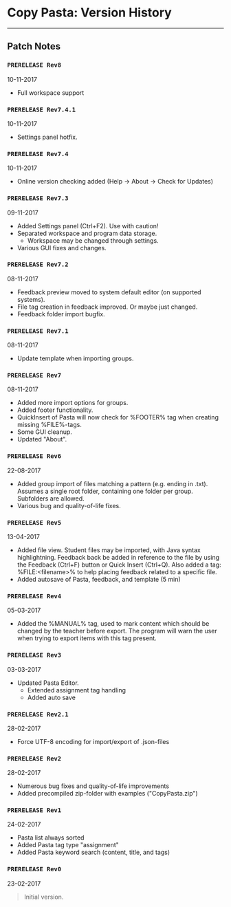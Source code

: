 # Copy Pasta: Version History
___

## Patch Notes
### `PRERELEASE Rev8`
10-11-2017
* Full workspace support

### `PRERELEASE Rev7.4.1`
10-11-2017
* Settings panel hotfix.

### `PRERELEASE Rev7.4`
10-11-2017
* Online version checking added (Help -> About -> Check for Updates)

### `PRERELEASE Rev7.3`
09-11-2017
* Added Settings panel (Ctrl+F2). Use with caution!
* Separated workspace and program data storage.
    * Workspace may be changed through settings.
* Various GUI fixes and changes.

### `PRERELEASE Rev7.2`
08-11-2017
* Feedback preview moved to system default editor (on supported systems).
* File tag creation in feedback improved. Or maybe just changed.
* Feedback folder import bugfix.

### `PRERELEASE Rev7.1`
08-11-2017
* Update template when importing groups.

### `PRERELEASE Rev7`
08-11-2017
* Added more import options for groups.
* Added footer functionality.
* QuickInsert of Pasta will now check for %FOOTER% tag when creating missing %FILE%-tags.
* Some GUI cleanup.
* Updated "About".

### `PRERELEASE Rev6`
22-08-2017
* Added group import of files matching a pattern (e.g. ending in .txt). Assumes a single root folder, containing one folder per group. Subfolders are allowed.
* Various bug and quality-of-life fixes.

### `PRERELEASE Rev5`
13-04-2017
* Added file view. Student files may be imported, with Java syntax highlightning. Feedback back be added in reference to the file by using the Feedback (Ctrl+F) button or Quick Insert (Ctrl+Q). Also added a tag: %FILE:\<filename\>% to help placing feedback related to a specific file.
* Added autosave of Pasta, feedback, and template (5 min)

### `PRERELEASE Rev4`
05-03-2017
* Added the %MANUAL% tag, used to mark content which should be changed by the teacher before export. The program will warn the user when trying to export items with this tag present.

### `PRERELEASE Rev3`
03-03-2017
* Updated Pasta Editor.
    * Extended assignment tag handling 
    * Added auto save

### `PRERELEASE Rev2.1`
28-02-2017
* Force UTF-8 encoding for import/export of .json-files

### `PRERELEASE Rev2`
28-02-2017
* Numerous bug fixes and quality-of-life improvements
* Added precompiled zip-folder with examples ("CopyPasta.zip")

### `PRERELEASE Rev1`
24-02-2017
* Pasta list always sorted
* Added Pasta tag type "assignment"
* Added Pasta keyword search (content, title, and tags)

### `PRERELEASE Rev0`
23-02-2017
> Initial version.
